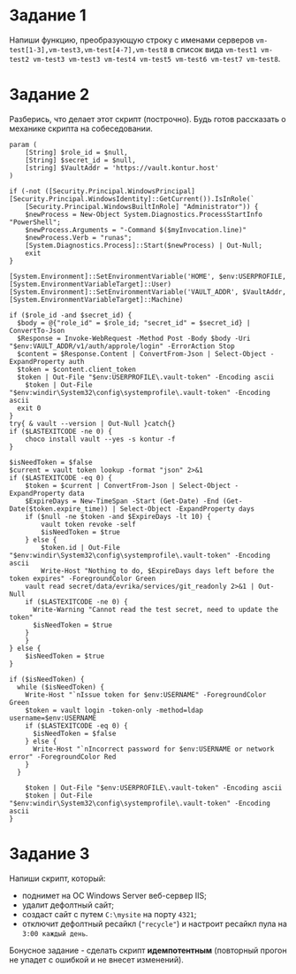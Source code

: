 # Задание 1
Напиши функцию, преобразующую строку с именами серверов ```vm-test[1-3],vm-test3,vm-test[4-7],vm-test8```
в список вида ```vm-test1 vm-test2 vm-test3 vm-test3 vm-test4 vm-test5 vm-test6 vm-test7 vm-test8```.

# Задание 2
Разберись, что делает этот скрипт (построчно). Будь готов рассказать о механике скрипта на собеседовании.
```
param (
    [String] $role_id = $null,
    [String] $secret_id = $null,
    [string] $VaultAddr = 'https://vault.kontur.host'
)

if (-not ([Security.Principal.WindowsPrincipal] [Security.Principal.WindowsIdentity]::GetCurrent()).IsInRole(`
    [Security.Principal.WindowsBuiltInRole] "Administrator")) {
    $newProcess = New-Object System.Diagnostics.ProcessStartInfo "PowerShell";
    $newProcess.Arguments = "-Command $($myInvocation.line)"
    $newProcess.Verb = "runas";
    [System.Diagnostics.Process]::Start($newProcess) | Out-Null;
    exit
}

[System.Environment]::SetEnvironmentVariable('HOME', $env:USERPROFILE, [System.EnvironmentVariableTarget]::User)
[System.Environment]::SetEnvironmentVariable('VAULT_ADDR', $VaultAddr, [System.EnvironmentVariableTarget]::Machine)

if ($role_id -and $secret_id) {
  $body = @{"role_id" = $role_id; "secret_id" = $secret_id} | ConvertTo-Json
  $Response = Invoke-WebRequest -Method Post -Body $body -Uri "$env:VAULT_ADDR/v1/auth/approle/login" -ErrorAction Stop
  $content = $Response.Content | ConvertFrom-Json | Select-Object -ExpandProperty auth
  $token = $content.client_token
  $token | Out-File "$env:USERPROFILE\.vault-token" -Encoding ascii    
    $token | Out-File "$env:windir\System32\config\systemprofile\.vault-token" -Encoding ascii  
  exit 0
}
try{ & vault --version | Out-Null }catch{}
if ($LASTEXITCODE -ne 0) {
    choco install vault --yes -s kontur -f    
}

$isNeedToken = $false
$current = vault token lookup -format "json" 2>&1
if ($LASTEXITCODE -eq 0) {
    $token = $current | ConvertFrom-Json | Select-Object -ExpandProperty data
    $ExpireDays = New-TimeSpan -Start (Get-Date) -End (Get-Date($token.expire_time)) | Select-Object -ExpandProperty days     
    if ($null -ne $token -and $ExpireDays -lt 10) {
        vault token revoke -self
        $isNeedToken = $true
    } else {
        $token.id | Out-File "$env:windir\System32\config\systemprofile\.vault-token" -Encoding ascii
        Write-Host "Nothing to do, $ExpireDays days left before the token expires" -ForegroundColor Green
    vault read secret/data/evrika/services/git_readonly 2>&1 | Out-Null
    if ($LASTEXITCODE -ne 0) {
      Write-Warning "Сannot read the test secret, need to update the token"
      $isNeedToken = $true 
    }
    }
} else {
    $isNeedToken = $true
}

if ($isNeedToken) {    
  while ($isNeedToken) {
    Write-Host "`nIssue token for $env:USERNAME" -ForegroundColor Green
    $token = vault login -token-only -method=ldap username=$env:USERNAME 
    if ($LASTEXITCODE -eq 0) {
      $isNeedToken = $false
    } else {
      Write-Host "`nIncorrect password for $env:USERNAME or network error" -ForegroundColor Red
    }
  }
    
    $token | Out-File "$env:USERPROFILE\.vault-token" -Encoding ascii    
    $token | Out-File "$env:windir\System32\config\systemprofile\.vault-token" -Encoding ascii
}
```

# Задание 3
Напиши скрипт, который:
- поднимет на ОС Windows Server веб-сервер IIS;
- удалит дефолтный сайт;
- создаст сайт с путем ```C:\mysite``` на порту ```4321```; 
- отключит дефолтный ресайкл (```"recycle"```) и настроит ресайкл пула на ```3:00 каждый день```.

Бонусное задание - сделать скрипт **идемпотентным** (повторный прогон не упадет с ошибкой и не внесет изменений).